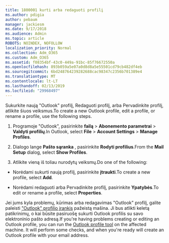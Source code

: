 ```yaml
---
title: 1800001 kurti arba redaguoti profilį
ms.author: pdigia
author: pebaum
manager: jackiesm
ms.date: 9/17/2018
ms.audience: Admin
ms.topic: article
ROBOTS: NOINDEX, NOFOLLOW
localization_priority: Normal
ms.collection: Adm_O365
ms.custom: Adm_O365
ms.assetid: f08354bf-43c0-449a-91bc-85f76672550a
ms.openlocfilehash: 893b059a5e07a0d8d8a5e55501cd79cb482df4eb
ms.sourcegitcommit: 6bd248764239282688cac98347c2356b701389e4
ms.translationtype: MT
ms.contentlocale: lt-LT
ms.lasthandoff: 02/13/2019
ms.locfileid: "29968497"
---
```

<span data-ttu-id="f5964-102">Sukurkite naują "Outlook" profilį, Redaguoti profilį, arba Pervadinkite profilį, atlikite šiuos veiksmus.</span><span class="sxs-lookup"><span data-stu-id="f5964-102">To create a new Outlook profile, edit a profile, or rename a profile, use the following steps.</span></span>
  
1. <span data-ttu-id="f5964-103">Programoje "Outlook", pasirinkite **failą** \> **Abonemento parametrai** \> **Valdyti profilių**.</span><span class="sxs-lookup"><span data-stu-id="f5964-103">In Outlook, select **File** \> **Account Settings** \> **Manage Profiles**.</span></span>
    
2. <span data-ttu-id="f5964-104">Dialogo lange **Pašto sąranka** , pasirinkite **Rodyti profilius**.</span><span class="sxs-lookup"><span data-stu-id="f5964-104">From the **Mail Setup** dialog, select **Show Profiles**.</span></span>
    
3. <span data-ttu-id="f5964-105">Atlikite vieną iš toliau nurodytų veiksmų.</span><span class="sxs-lookup"><span data-stu-id="f5964-105">Do one of the following:</span></span>
    
  - <span data-ttu-id="f5964-106">Norėdami sukurti naują profilį, pasirinkite **įtraukti**.</span><span class="sxs-lookup"><span data-stu-id="f5964-106">To create a new profile, select **Add**.</span></span>
    
  - <span data-ttu-id="f5964-107">Norėdami redaguoti arba Pervadinkite profilį, pasirinkite **Ypatybės**.</span><span class="sxs-lookup"><span data-stu-id="f5964-107">To edit or rename a profile, select **Properties**.</span></span>
    
<span data-ttu-id="f5964-p101">Jei jums kyla problemų, kūrimas arba redagavimas "Outlook" profilį, galite paleisti ["Outlook" profilio įrankis](https://aka.ms/SaRA-OutlookSetupProfile) pažeistą mašina. Ji bus atlikti keletą patikrinimų, o kai būsite pasiruošę sukurti Outlook profilis su savo elektroninio pašto adresą.</span><span class="sxs-lookup"><span data-stu-id="f5964-p101">If you're having problems creating or editing an Outlook profile, you can run the [Outlook profile tool](https://aka.ms/SaRA-OutlookSetupProfile) on the affected machine. It will perform some checks, and when you're ready will create an Outlook profile with your email address.</span></span> 
  

